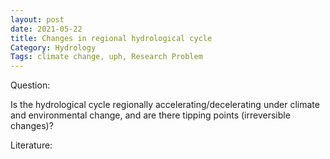 ```yaml
---
layout: post
date: 2021-05-22
title: Changes in regional hydrological cycle
Category: Hydrology
Tags: climate change, uph, Research Problem
---
```


Question:

Is the hydrological cycle regionally accelerating/decelerating under climate
and environmental change, and are there tipping points (irreversible
changes)?

Literature:
